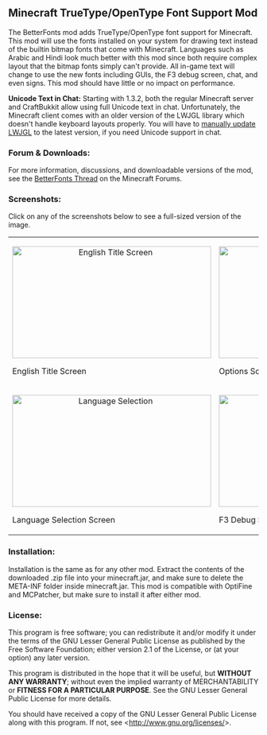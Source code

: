 ## Minecraft TrueType/OpenType Font Support Mod ##

The BetterFonts mod adds TrueType/OpenType font support for Minecraft. This mod will use the fonts installed on your system for drawing text instead of the builtin bitmap fonts that come with Minecraft. Languages such as Arabic and Hindi look much better with this mod since both require complex layout that the bitmap fonts simply can't provide. All in-game text will change to use the new fonts including GUIs, the F3 debug screen, chat, and even signs. This mod should have little or no impact on performance.

**Unicode Text in Chat:**
Starting with 1.3.2, both the regular Minecraft server and CraftBukkit allow using full Unicode text in chat. Unfortunately, the Minecraft client comes with an older version of the LWJGL library which doesn't handle keyboard layouts properly. You will have to [manually update LWJGL](http://www.minecraftwiki.net/wiki/LWJGL) to the latest version, if you need Unicode support in chat.

### Forum & Downloads: ###
For more information, discussions, and downloadable versions of the mod, see the [BetterFonts Thread](http://www.minecraftforum.net/topic/1142084-125-betterfonts-opentype-font-support/) on the Minecraft Forums.

### Screenshots: ###
Click on any of the screenshots below to see a full-sized version of the image.

<table>
<tr>
<td>
<p align="center">
<img src="http://lh5.googleusercontent.com/-BSVTO520XtM/T30lcUsatWI/AAAAAAAAAzg/ruUVL9SL2_M/s853/title.png" alt="English Title Screen" width="400px" height="225px">

English Title Screen
</p>
</td>

<td>
<p align="center">
<img src="http://lh6.googleusercontent.com/-o1UQZEMqGoE/T33uk5tV4SI/AAAAAAAAA0c/sgPPCUxefzM/s851/options.png" alt="Arabic Options" width="400px" height="225px">

Options Screen in Arabic
</p>
</td>
</tr>

<tr>
<td>
<p align="center">
<img src="http://lh3.googleusercontent.com/-tKPfGw-A-bE/T33uk3ouJ0I/AAAAAAAAA0Y/xs25h0QEgdc/s851/lang.png" alt="Language Selection" width="400px" height="225px">

Language Selection Screen
</p>
</td>

<td>
<p align="center">
<img src="http://lh3.googleusercontent.com/-DeTb7J-ipGc/T30leXP8mxI/AAAAAAAAAz4/7MmCAuEUrCI/s852/debug.png" alt="F3 Debug Screen" width="400px" height="225px">

F3 Debug Screen
</p>
</td>
</tr>
</table>

### Installation: ###
Installation is the same as for any other mod. Extract the contents of the downloaded .zip file into your minecraft.jar, and make sure to delete the META-INF folder inside minecraft.jar. This mod is compatible with OptiFine and MCPatcher, but make sure to install it after either mod.

### License: ###
This program is free software; you can redistribute it and/or modify it under the terms of the GNU Lesser General Public License as published by the Free Software Foundation; either version 2.1 of the License, or (at your option) any later version.

This program is distributed in the hope that it will be useful, but **WITHOUT ANY WARRANTY**; without even the implied warranty of MERCHANTABILITY or **FITNESS FOR A PARTICULAR PURPOSE**. See the GNU Lesser General Public License for more details.

You should have received a copy of the GNU Lesser General Public License along with this program. If not, see <<http://www.gnu.org/licenses/>>.
